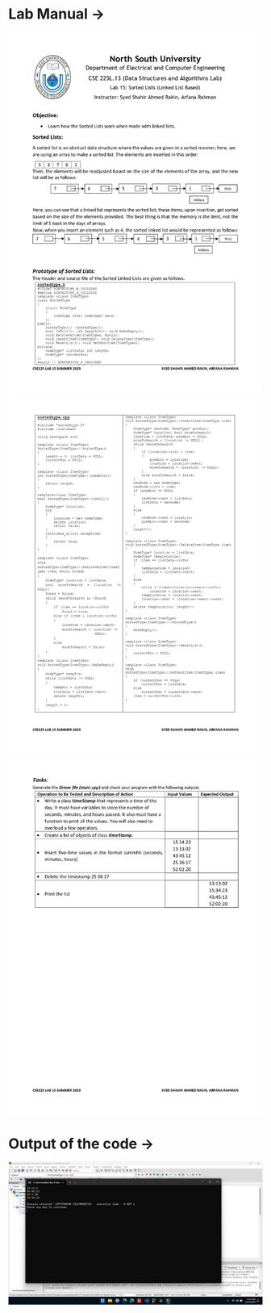 <h1><b>Lab Manual → </b></h1>
<img src="Lab Manual and Output/Lab Manual Class 15 CSE225.13 Summer 2023_page-0001.jpg">

<img src="Lab Manual and Output/Lab Manual Class 15 CSE225.13 Summer 2023_page-0002.jpg">

<img src="Lab Manual and Output/Lab Manual Class 15 CSE225.13 Summer 2023_page-0003.jpg">

<h1><b>Output of the code →  </b></h1>
<img src="Lab Manual and Output/Output-11_Sorted Lists (Linked List Based).png">

